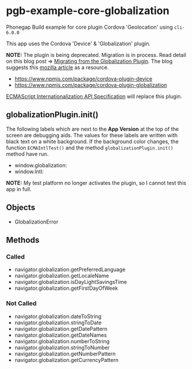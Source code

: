 # pgb-example-core-globalization
Phonegap Build example for core plugin Cordova 'Geolocation' using `cli-6.0.0`

This app uses the Cordova 'Device' & 'Globalization' plugin.

**NOTE:** The plugin is being deprecated. Migration is in process. Read detail on this blog post => [Migrating from the Globalization Plugin](https://cordova.apache.org/news/2017/11/20/migrate-from-cordova-globalization-plugin.html). The blog suggests this [mozilla article](https://developer.mozilla.org/en-US/docs/Web/JavaScript/Reference/Global_Objects/Intl) as a resource.

* https://www.npmjs.com/package/cordova-plugin-device
* https://www.npmjs.com/package/cordova-plugin-globalization

[ECMAScript Internationalization API Specification](https://www.ecma-international.org/ecma-402/1.0/) will replace this plugin.

## globalizationPlugin.init()

The following labels which are next to the **App Version** at the top of the screen are debugging aids. The values for these labels are written with black text on a white background. If the background color changes, the function `ECMAIntlTest()` and the method `globalizationPlugin.init()` method have run.

* window.globalization:
* window.Intl:

**NOTE:** My test platform no longer activates the plugin, so I cannot test this app in full.

## Objects

* GlobalizationError 

## Methods
### Called
* navigator.globalization.getPreferredLanguage
* navigator.globalization.getLocaleName
* navigator.globalization.isDayLightSavingsTime
* navigator.globalization.getFirstDayOfWeek
### Not Called
* navigator.globalization.dateToString
* navigator.globalization.stringToDate
* navigator.globalization.getDatePattern
* navigator.globalization.getDateNames
* navigator.globalization.numberToString
* navigator.globalization.stringToNumber
* navigator.globalization.getNumberPattern
* navigator.globalization.getCurrencyPattern
